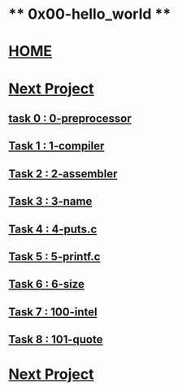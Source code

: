 # ** 0x00-hello_world **
# [HOME](https://github.com/Drihmia/alx-low_level_programming/blob/main/README.md)
# [Next Project](https://github.com/Drihmia/alx-low_level_programming/blob/main/0x01-variables_if_else_while/README.md)
## [task 0 : 0-preprocessor](https://github.com/Drihmia/alx-low_level_programming/blob/main/0x00-hello_world/0-preprocessor)
## [Task 1 : 1-compiler](https://github.com/Drihmia/alx-low_level_programming/blob/main/0x00-hello_world/1-compiler)
## [Task 2 : 2-assembler](https://github.com/Drihmia/alx-low_level_programming/blob/main/0x00-hello_world/2-assembler)
## [Task 3 : 3-name](https://github.com/Drihmia/alx-low_level_programming/blob/main/0x00-hello_world/3-name)
## [Task 4 : 4-puts.c](https://github.com/Drihmia/alx-low_level_programming/blob/main/0x00-hello_world/4-puts.c)
## [Task 5 : 5-printf.c](https://github.com/Drihmia/alx-low_level_programming/blob/main/0x00-hello_world/5-printf.c)
## [Task 6 : 6-size](https://github.com/Drihmia/alx-low_level_programming/blob/main/0x00-hello_world/6-size)
## [Task 7 : 100-intel](https://github.com/Drihmia/alx-low_level_programming/blob/main/0x00-hello_world/100-intel)
## [Task 8 : 101-quote](https://github.com/Drihmia/alx-low_level_programming/blob/main/0x00-hello_world/101-quote.c)

# [Next Project](https://github.com/Drihmia/alx-low_level_programming/blob/main/0x01-variables_if_else_while/README.md)
